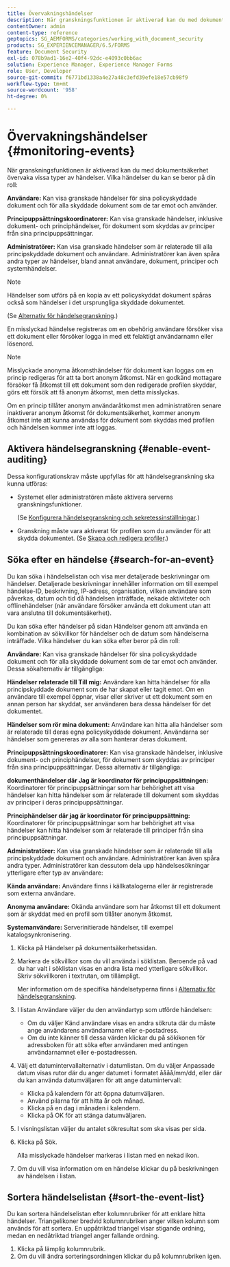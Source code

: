 ```yaml
---
title: Övervakningshändelser
description: När granskningsfunktionen är aktiverad kan du med dokumentsäkerhet övervaka vissa typer av händelser. Du kan enkelt söka efter och sortera händelselistan med dokumentsäkerhet.
contentOwner: admin
content-type: reference
geptopics: SG_AEMFORMS/categories/working_with_document_security
products: SG_EXPERIENCEMANAGER/6.5/FORMS
feature: Document Security
exl-id: 078b9ad1-16e2-40f4-92dc-e4093c0bb6ac
solution: Experience Manager, Experience Manager Forms
role: User, Developer
source-git-commit: f6771bd1338a4e27a48c3efd39efe18e57cb98f9
workflow-type: tm+mt
source-wordcount: '958'
ht-degree: 0%

---
```


# Övervakningshändelser {#monitoring-events}

När granskningsfunktionen är aktiverad kan du med dokumentsäkerhet övervaka vissa typer av händelser. Vilka händelser du kan se beror på din roll:

**Användare:** Kan visa granskade händelser för sina policyskyddade dokument och för alla skyddade dokument som de tar emot och använder.

**Principuppsättningskoordinatorer:** Kan visa granskade händelser, inklusive dokument- och principhändelser, för dokument som skyddas av principer från sina principuppsättningar.

**Administratörer:** Kan visa granskade händelser som är relaterade till alla principskyddade dokument och användare. Administratörer kan även spåra andra typer av händelser, bland annat användare, dokument, principer och systemhändelser.

>[!NOTE]
>
>Händelser som utförs på en kopia av ett policyskyddat dokument spåras också som händelser i det ursprungliga skyddade dokumentet.

(Se [Alternativ för händelsegranskning](/help/forms/using/admin-help/configuring-client-server-options.md#event-auditing-options).)

En misslyckad händelse registreras om en obehörig användare försöker visa ett dokument eller försöker logga in med ett felaktigt användarnamn eller lösenord.

>[!NOTE]
>
>Misslyckade anonyma åtkomsthändelser för dokument kan loggas om en princip redigeras för att ta bort anonym åtkomst. När en godkänd mottagare försöker få åtkomst till ett dokument som den redigerade profilen skyddar, görs ett försök att få anonym åtkomst, men detta misslyckas.

Om en princip tillåter anonym användaråtkomst men administratören senare inaktiverar anonym åtkomst för dokumentsäkerhet, kommer anonym åtkomst inte att kunna användas för dokument som skyddas med profilen och händelsen kommer inte att loggas.

## Aktivera händelsegranskning {#enable-event-auditing}

Dessa konfigurationskrav måste uppfyllas för att händelsegranskning ska kunna utföras:

* Systemet eller administratören måste aktivera serverns granskningsfunktioner.

  (Se [Konfigurera händelsegranskning och sekretessinställningar](/help/forms/using/admin-help/configuring-client-server-options.md#configuring-event-auditing-and-privacy-settings).)

* Granskning måste vara aktiverat för profilen som du använder för att skydda dokumentet. (Se [Skapa och redigera profiler](/help/forms/using/admin-help/creating-policies.md#creating-and-editing-policies).)

## Söka efter en händelse {#search-for-an-event}

Du kan söka i händelselistan och visa mer detaljerade beskrivningar om händelser. Detaljerade beskrivningar innehåller information om till exempel händelse-ID, beskrivning, IP-adress, organisation, vilken användare som påverkas, datum och tid då händelsen inträffade, nekade aktiviteter och offlinehändelser (när användare försöker använda ett dokument utan att vara anslutna till dokumentsäkerhet).

Du kan söka efter händelser på sidan Händelser genom att använda en kombination av sökvillkor för händelser och de datum som händelserna inträffade. Vilka händelser du kan söka efter beror på din roll:

**Användare:** Kan visa granskade händelser för sina policyskyddade dokument och för alla skyddade dokument som de tar emot och använder. Dessa sökalternativ är tillgängliga:

**Händelser relaterade till
Till mig:** Användare kan hitta händelser för alla principskyddade dokument som de har skapat eller tagit emot. Om en användare till exempel öppnar, visar eller skriver ut ett dokument som en annan person har skyddat, ser användaren bara dessa händelser för det dokumentet.

**Händelser som rör mina dokument:** Användare kan hitta alla händelser som är relaterade till deras egna policyskyddade dokument. Användarna ser händelser som genereras av alla som hanterar deras dokument.

**Principuppsättningskoordinatorer:** Kan visa granskade händelser, inklusive dokument- och principhändelser, för dokument som skyddas av principer från sina principuppsättningar. Dessa alternativ är tillgängliga:

**dokumenthändelser där
Jag är koordinator för principuppsättningen:** Koordinatorer för principuppsättningar som har behörighet att visa händelser kan hitta händelser som är relaterade till dokument som skyddas av principer i deras principuppsättningar.

**Principhändelser där jag är koordinator för principuppsättning:** Koordinatorer för principuppsättningar som har behörighet att visa händelser kan hitta händelser som är relaterade till principer från sina principuppsättningar.

**Administratörer:** Kan visa granskade händelser som är relaterade till alla principskyddade dokument och användare. Administratörer kan även spåra andra typer. Administratörer kan dessutom dela upp händelsesökningar ytterligare efter typ av användare:

**Kända användare:** Användare finns i källkatalogerna eller är registrerade som externa användare.

**Anonyma användare:** Okända användare som har åtkomst till ett dokument som är skyddat med en profil som tillåter anonym åtkomst.

**Systemanvändare:** Serverinitierade händelser, till exempel katalogsynkronisering.

1. Klicka på Händelser på dokumentsäkerhetssidan.
1. Markera de sökvillkor som du vill använda i söklistan. Beroende på vad du har valt i söklistan visas en andra lista med ytterligare sökvillkor. Skriv sökvillkoren i textrutan, om tillämpligt.

   Mer information om de specifika händelsetyperna finns i [Alternativ för händelsegranskning](/help/forms/using/admin-help/configuring-client-server-options.md#event-auditing-options).

1. I listan Användare väljer du den användartyp som utförde händelsen:

   * Om du väljer Känd användare visas en andra sökruta där du måste ange användarens användarnamn eller e-postadress.
   * Om du inte känner till dessa värden klickar du på sökikonen för adressboken för att söka efter användaren med antingen användarnamnet eller e-postadressen.

1. Välj ett datumintervallalternativ i datumlistan. Om du väljer Anpassade datum visas rutor där du anger datumet i formatet åååå/mm/dd, eller där du kan använda datumväljaren för att ange datumintervall:

   * Klicka på kalendern för att öppna datumväljaren.
   * Använd pilarna för att hitta år och månad.
   * Klicka på en dag i månaden i kalendern.
   * Klicka på OK för att stänga datumväljaren.

1. I visningslistan väljer du antalet sökresultat som ska visas per sida.
1. Klicka på Sök.

   Alla misslyckade händelser markeras i listan med en nekad ikon.

1. Om du vill visa information om en händelse klickar du på beskrivningen av händelsen i listan.

## Sortera händelselistan {#sort-the-event-list}

Du kan sortera händelselistan efter kolumnrubriker för att enklare hitta händelser. Triangelikoner bredvid kolumnrubriken anger vilken kolumn som används för att sortera. En uppåtriktad triangel visar stigande ordning, medan en nedåtriktad triangel anger fallande ordning.

1. Klicka på lämplig kolumnrubrik.
1. Om du vill ändra sorteringsordningen klickar du på kolumnrubriken igen.
